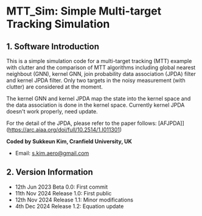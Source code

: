 # MTT_Sim: Simple Multi-target Tracking Simulation
## 1. Software Introduction
This is a simple simulation code for a multi-target tracking (MTT) example with clutter and the comparison of MTT algorithms including global nearest neighbout (GNN), kernel GNN, join probability data association (JPDA) filter and kernel JPDA filter. Only two targets in the noisy measurement (with clutter) are considered at the moment.

The kernel GNN and kernel JPDA map the state into the kernel space and the data association is done in the kernel space. Currently kernel JPDA doesn't work properly, need update.

For the detail of the JPDA, please refer to the paper follows:
[AFJPDA]](https://arc.aiaa.org/doi/full/10.2514/1.I011301)

**Coded by Sukkeun Kim, Cranfield University, UK**
* Email: <s.kim.aero@gmail.com>

## 2. Version Information

* 12th Jun 2023 Beta 0.0: First commit
* 11th Nov 2024 Release 1.0: First public
* 12th Nov 2024 Release 1.1: Minor modifications
*  4th Dec 2024 Release 1.2: Equation update
